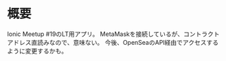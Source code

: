 # 概要
Ionic Meetup #19のLT用アプリ。
MetaMaskを接続しているが、コントラクトアドレス直読みなので、意味ない。
今後、OpenSeaのAPI経由でアクセスするように変更するかも。
